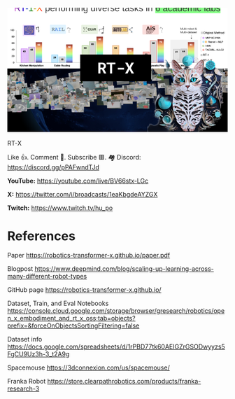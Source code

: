 ![](thumbnails/07.10.2023.png)

RT-X

Like 👍. Comment 💬. Subscribe 🟥.
🏘 Discord: https://discord.gg/pPAFwndTJd

**YouTube:** https://youtube.com/live/BV66stx-LGc

**X:** https://twitter.com/i/broadcasts/1eaKbgdeAYZGX

**Twitch:** https://www.twitch.tv/hu_po


# References

Paper
https://robotics-transformer-x.github.io/paper.pdf

Blogpost
https://www.deepmind.com/blog/scaling-up-learning-across-many-different-robot-types

GitHub page
https://robotics-transformer-x.github.io/

Dataset, Train, and Eval Notebooks
https://console.cloud.google.com/storage/browser/gresearch/robotics/open_x_embodiment_and_rt_x_oss;tab=objects?prefix=&forceOnObjectsSortingFiltering=false

Dataset info
https://docs.google.com/spreadsheets/d/1rPBD77tk60AEIGZrGSODwyyzs5FgCU9Uz3h-3_t2A9g

Spacemouse
https://3dconnexion.com/us/spacemouse/

Franka Robot
https://store.clearpathrobotics.com/products/franka-research-3


